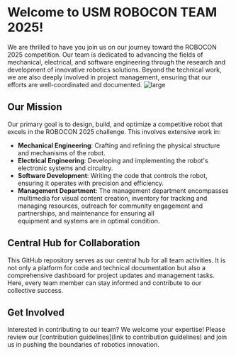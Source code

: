# Welcome to USM ROBOCON TEAM 2025!

We are thrilled to have you join us on our journey toward the ROBOCON 2025 competition. Our team is dedicated to advancing the fields of mechanical, electrical, and software engineering through the research and development of innovative robotics solutions. Beyond the technical work, we are also deeply involved in project management, ensuring that our efforts are well-coordinated and documented.
![large](https://github.com/user-attachments/assets/ba2f7677-f026-4693-a182-16185ddf8309)


## Our Mission
Our primary goal is to design, build, and optimize a competitive robot that excels in the ROBOCON 2025 challenge. This involves extensive work in:
- **Mechanical Engineering**: Crafting and refining the physical structure and mechanisms of the robot.
- **Electrical Engineering**: Developing and implementing the robot's electronic systems and circuitry.
- **Software Development**: Writing the code that controls the robot, ensuring it operates with precision and efficiency.
- **Management Department**: The management department encompasses multimedia for visual content creation, inventory for tracking and managing resources, outreach for community engagement and partnerships, and maintenance for ensuring all   
                             equipment and systems are in optimal condition.
  

## Central Hub for Collaboration
This GitHub repository serves as our central hub for all team activities. It is not only a platform for code and technical documentation but also a comprehensive dashboard for project updates and management tasks. Here, every team member can stay informed and contribute to our collective success.


## Get Involved
Interested in contributing to our team? We welcome your expertise! Please review our [contribution guidelines](link to contribution guidelines) and join us in pushing the boundaries of robotics innovation.
